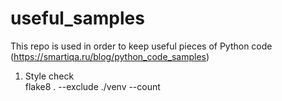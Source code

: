 # useful_samples
This repo is used in order to keep useful pieces of Python code (https://smartiqa.ru/blog/python_code_samples)

1. Style check \
flake8 . --exclude ./venv --count
